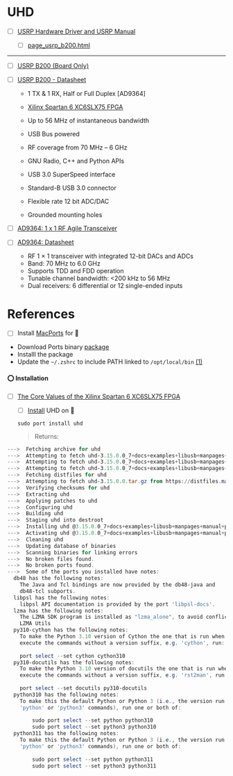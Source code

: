 # UHD

- [ ] [USRP Hardware Driver and USRP Manual](https://files.ettus.com/manual/page_uhd.html)


  - [ ] [page_usrp_b200.html](https://files.ettus.com/manual/page_usrp_b200.html)

---

- [ ] [USRP B200 (Board Only)](https://www.ettus.com/all-products/ub200-kit/)
- [ ] [USRP B200 - Datasheet](https://www.ettus.com/wp-content/uploads/2019/01/b200-b210_spec_sheet.pdf)
  - 1 TX & 1 RX, Half or Full Duplex [AD9364]
  - [Xilinx Spartan 6 XC6SLX75 FPGA](https://www.xilinx.com/products/silicon-devices/fpga/spartan-6.html)
  - Up to 56 MHz of instantaneous bandwidth
  - USB Bus powered
  
  - RF coverage from 70 MHz – 6 GHz
  - GNU Radio, C++ and Python APIs
  - USB 3.0 SuperSpeed interface
  - Standard-B USB 3.0 connector
  - Flexible rate 12 bit ADC/DAC
  - Grounded mounting holes

- [ ] [AD9364: 1 x 1 RF Agile Transceiver](https://www.analog.com/en/products/ad9364.html)
- [ ] [AD9364: Datasheet](https://www.analog.com/media/en/technical-documentation/data-sheets/AD9364.pdf)
  - RF 1 × 1 transceiver with integrated 12-bit DACs and ADCs
  - Band: 70 MHz to 6.0 GHz
  - Supports TDD and FDD operation
  - Tunable channel bandwidth: <200 kHz to 56 MHz
  - Dual receivers: 6 differential or 12 single-ended inputs

# References

- [ ] Install [MacPorts](https://www.macports.org) for :apple:

- Download Ports binary [package](https://github.com/macports/macports-base/releases/download/v2.8.1/MacPorts-2.8.1-14-Sonoma.pkg)
- Installl the package
- Update the `~/.zshrc`  to include PATH linked to `/opt/local/bin` [(1)](https://superuser.com/questions/287713/sudo-port-command-not-found-after-installing-macports-on-snow-leopard)

#### :o: Installation

- [ ] [The Core Values of the Xilinx Spartan 6 XC6SLX75 FPGA](https://ebics.net/xilinx-spartan-6-xc6slx75/)

  - [ ] [Install](https://files.ettus.com/manual/page_install.html) UHD on :apple:
  
  ```
  sudo port install uhd
  ```
  > Returns:
```powershell
--->  Fetching archive for uhd
--->  Attempting to fetch uhd-3.15.0.0_7+docs+examples+libusb+manpages+manual+python310+python_api+test.darwin_23.arm64.tbz2 from https://packages.macports.org/uhd
--->  Attempting to fetch uhd-3.15.0.0_7+docs+examples+libusb+manpages+manual+python310+python_api+test.darwin_23.arm64.tbz2 from https://fra.de.packages.macports.org/uhd
--->  Attempting to fetch uhd-3.15.0.0_7+docs+examples+libusb+manpages+manual+python310+python_api+test.darwin_23.arm64.tbz2 from https://mse.uk.packages.macports.org/uhd
--->  Fetching distfiles for uhd
--->  Attempting to fetch uhd-3.15.0.0.tar.gz from https://distfiles.macports.org/uhd
--->  Verifying checksums for uhd                                                
--->  Extracting uhd
--->  Applying patches to uhd
--->  Configuring uhd
--->  Building uhd                                       
--->  Staging uhd into destroot                          
--->  Installing uhd @3.15.0.0_7+docs+examples+libusb+manpages+manual+python310+python_api+test
--->  Activating uhd @3.15.0.0_7+docs+examples+libusb+manpages+manual+python310+python_api+test
--->  Cleaning uhd
--->  Updating database of binaries
--->  Scanning binaries for linking errors
--->  No broken files found.
--->  No broken ports found.
--->  Some of the ports you installed have notes:
  db48 has the following notes:
    The Java and Tcl bindings are now provided by the db48-java and
    db48-tcl subports.
  libpsl has the following notes:
    libpsl API documentation is provided by the port 'libpsl-docs'.
  lzma has the following notes:
    The LZMA SDK program is installed as "lzma_alone", to avoid conflict with
    LZMA Utils
  py310-cython has the following notes:
    To make the Python 3.10 version of Cython the one that is run when you
    execute the commands without a version suffix, e.g. 'cython', run:
    
    port select --set cython cython310
  py310-docutils has the following notes:
    To make the Python 3.10 version of docutils the one that is run when you
    execute the commands without a version suffix, e.g. 'rst2man', run:
    
    port select --set docutils py310-docutils
  python310 has the following notes:
    To make this the default Python or Python 3 (i.e., the version run by the
    'python' or 'python3' commands), run one or both of:
    
        sudo port select --set python python310
        sudo port select --set python3 python310
  python311 has the following notes:
    To make this the default Python or Python 3 (i.e., the version run by the
    'python' or 'python3' commands), run one or both of:
    
        sudo port select --set python python311
        sudo port select --set python3 python311
```
